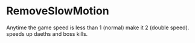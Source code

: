 # RemoveSlowMotion

Anytime the game speed is less than 1 (normal) make it 2 (double speed).
speeds up daeths and boss kills.
